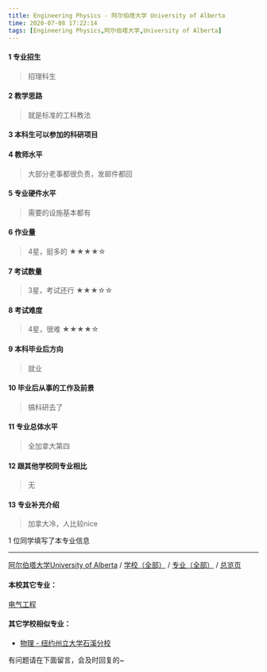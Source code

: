 ```yaml
---
title: Engineering Physics - 阿尔伯塔大学 University of Alberta
time: 2020-07-08 17:22:14
tags: [Engineering Physics,阿尔伯塔大学,University of Alberta]
---
```

#### 1 专业招生
> 招理科生  


#### 2 教学思路
> 就是标准的工科教法


#### 3 本科生可以参加的科研项目
>  


#### 4 教师水平
> 大部分老事都很负责，发邮件都回


#### 5 专业硬件水平
> 需要的设施基本都有


#### 6 作业量
> 4星，挺多的
★★★★☆


#### 7 考试数量
>3星，考试还行
★★★☆☆


#### 8 考试难度
> 4星，很难
★★★★☆


#### 9 本科毕业后方向
> 就业


#### 10 毕业后从事的工作及前景
> 搞科研去了


#### 11 专业总体水平
> 全加拿大第四


#### 12 跟其他学校同专业相比
> 无


#### 13 专业补充介绍
> 加拿大冷，人比较nice

1 位同学填写了本专业信息
***
[阿尔伯塔大学University of Alberta](https://univgo.github.io/2020/07/08/阿尔伯塔大学University%20of%20Alberta) / [学校（全部）](https://univgo.github.io/2020/07/08/3efa6bcca419) / [专业（全部）](https://univgo.github.io/2020/07/08/2d4c6d3552c2) / [总览页](https://univgo.github.io/2020/07/08/445daeb4fa00) 
#### 本校其它专业：
[电气工程](https://univgo.github.io/2020/07/08/%E7%94%B5%E6%B0%94%E5%B7%A5%E7%A8%8B%20-%20%E9%98%BF%E5%B0%94%E4%BC%AF%E5%A1%94%E5%A4%A7%E5%AD%A6University-of-Alberta/)
#### 其它学校相似专业：
- [物理 - 纽约州立大学石溪分校](https://univgo.github.io/2020/07/08/物理%20-%20纽约州立大学石溪分校) 


有问题请在下面留言，会及时回复的~
